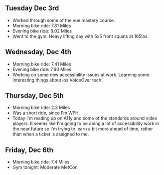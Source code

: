 
## Tuesday Dec 3rd
- Worked through some of the vue mastery course.
- Morning bike ride: 7.81 Miles
- Evening bike ride: 8.02 Miles
- Went to the gym: Heavy lifting day with 5x5 front squats at 165lbs.

## Wednesday, Dec 4th
- Morning bike ride: 7.41 Miles
- Evening bike ride: 7.90 Miles
- Working on some new accessibility issues at work. Learning some interesting things about ios VoiceOver tech

## Thursday, Dec 5th
- Morning bike ride: 2.3 Miles
- Was a short ride, since I'm WFH. 
- Today I'm reading up on A11y and some of the standards around video players. It seems like I'm going to be doing a lot of accessibility work in the near future so I'm trying to learn a bit more ahead of time, rather than when a ticket is assigned to me.

## Friday, Dec 6th
- Morning bike ride: 7.4 Miles
- Gym tonight: Moderate MetCon
